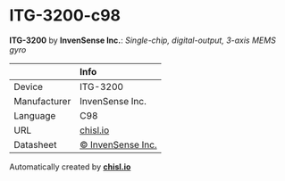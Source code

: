 # ITG-3200-c98

**ITG-3200** by **InvenSense Inc.**: *Single-chip, digital-output, 3-axis MEMS gyro*

|              | Info                         |
|:-------------|:-----------------------------|
| Device       | ITG-3200                        |
| Manufacturer | InvenSense Inc. |
| Language     | C98 |
| URL          | [chisl.io](https://chisl.io/v/ITG-3200?t=c&r=98) |
| Datasheet    | [&copy; InvenSense Inc.](https://www.invensense.com/products/motion-tracking/3-axis/itg-3200/) |

Automatically created by **[chisl.io](https://chisl.io)**
